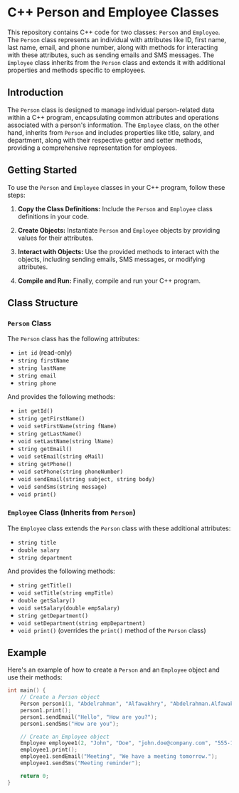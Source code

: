 # C++ Person and Employee Classes

This repository contains C++ code for two classes: `Person` and `Employee`. The `Person` class represents an individual with attributes like ID, first name, last name, email, and phone number, along with methods for interacting with these attributes, such as sending emails and SMS messages. The `Employee` class inherits from the `Person` class and extends it with additional properties and methods specific to employees.

## Introduction

The `Person` class is designed to manage individual person-related data within a C++ program, encapsulating common attributes and operations associated with a person's information. The `Employee` class, on the other hand, inherits from `Person` and includes properties like title, salary, and department, along with their respective getter and setter methods, providing a comprehensive representation for employees.

## Getting Started

To use the `Person` and `Employee` classes in your C++ program, follow these steps:

1. **Copy the Class Definitions:** Include the `Person` and `Employee` class definitions in your code.

2. **Create Objects:** Instantiate `Person` and `Employee` objects by providing values for their attributes.

3. **Interact with Objects:** Use the provided methods to interact with the objects, including sending emails, SMS messages, or modifying attributes.

4. **Compile and Run:** Finally, compile and run your C++ program.

## Class Structure

### `Person` Class

The `Person` class has the following attributes:

- `int id` (read-only)
- `string firstName`
- `string lastName`
- `string email`
- `string phone`

And provides the following methods:

- `int getId()`
- `string getFirstName()`
- `void setFirstName(string fName)`
- `string getLastName()`
- `void setLastName(string lName)`
- `string getEmail()`
- `void setEmail(string eMail)`
- `string getPhone()`
- `void setPhone(string phoneNumber)`
- `void sendEmail(string subject, string body)`
- `void sendSms(string message)`
- `void print()`

### `Employee` Class (Inherits from `Person`)

The `Employee` class extends the `Person` class with these additional attributes:

- `string title`
- `double salary`
- `string department`

And provides the following methods:

- `string getTitle()`
- `void setTitle(string empTitle)`
- `double getSalary()`
- `void setSalary(double empSalary)`
- `string getDepartment()`
- `void setDepartment(string empDepartment)`
- `void print()` (overrides the `print()` method of the `Person` class)

## Example

Here's an example of how to create a `Person` and an `Employee` object and use their methods:

```cpp
int main() {
    // Create a Person object
    Person person1(1, "Abdelrahman", "Alfawakhry", "Abdelrahman.Alfawakhry@X.com", "1234567890");
    person1.print();
    person1.sendEmail("Hello", "How are you?");
    person1.sendSms("How are you");

    // Create an Employee object
    Employee employee1(2, "John", "Doe", "john.doe@company.com", "555-123-4567", "Software Engineer", 75000.0, "Engineering");
    employee1.print();
    employee1.sendEmail("Meeting", "We have a meeting tomorrow.");
    employee1.sendSms("Meeting reminder");

    return 0;
}
